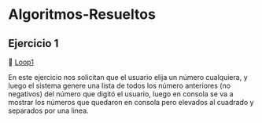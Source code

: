 # Algoritmos-Resueltos

## Ejercicio 1
🎇 [Loop1](https://github.com/ropereztec/Algoritmos-Resueltos/blob/main/Loop1.py)

En este ejercicio nos solicitan que el usuario elija un número cualquiera, y luego el sistema genere una lista de todos los número anteriores (no negativos) del número que digitó el usuario, luego en consola se va a mostrar los números que quedaron en consola pero elevados al cuadrado y separados por una linea.
